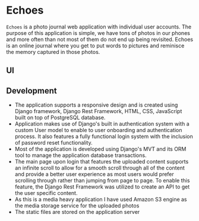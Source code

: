 # Echoes
`Echoes` is a photo journal web application with individual user accounts. The purpose of this application is simple, we have tons of photos in our phones and more often than not most of them do not end up being revisited.
Echoes is an online journal where you get to put words to pictures and reminisce the memory captured in those photos. 

## UI

## Development
- The application supports a responsive design and is created using Django framework, Django Rest Framework, HTML, CSS, JavaScript built on top of PostgreSQL database. 
- Application makes use of Django's built in authentication system with a custom User model to enable to user onboarding and authentication process. It also features a fully functional login system with the inclusion of password reset functionality.
- Most of the application is developed using Django's MVT and its ORM tool to manage the application database transactions.
- The main page upon login that features the uploaded content supports an infinite scroll to allow for a smooth scroll through all of the content and provide a better user experience as most users would prefer scrolling through rather than jumping from page to page. To enable this feature, the Django Rest Framework was utilized to create an API to get the user specific content.
- As this is a media heavy application I have used Amazon S3 engine as the media storage service for the uploaded photos
- The static files are stored on the application server